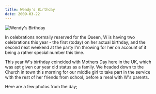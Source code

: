 ```yaml
---
title: Wendy's Birthday
date: 2009-03-22
---
```


![Wendy's Birthday](https://source.unsplash.com/vP3pnOoCiYE/1600x900)

In celebrations normally reserved for the Queen, W is having two celebrations this year - the first (today) on her actual birthday, and the second next weekend at the party I'm throwing for her on account of it being a rather special number this time.

This year W's birthday coincided with Mothers Day here in the UK, which was apt given our year old status as a family. We headed down to the Church in town this morning for our middle girl to take part in the service with the rest of her friends from school, before a meal with W's parents.

Here are a few photos from the day;